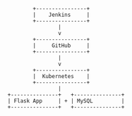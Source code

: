 
                       +----------------+
                       |    Jenkins     |  
                       +----------------+
                               |
                               v
                       +----------------+
                       |     GitHub     |
                       +----------------+
                               |
                               v
                       +----------------+
                       |  Kubernetes    |
                       +----------------+
                               |
               +---------------+   +---------------+
               | Flask App     | + | MySQL         |
               +---------------+   +---------------+
               
